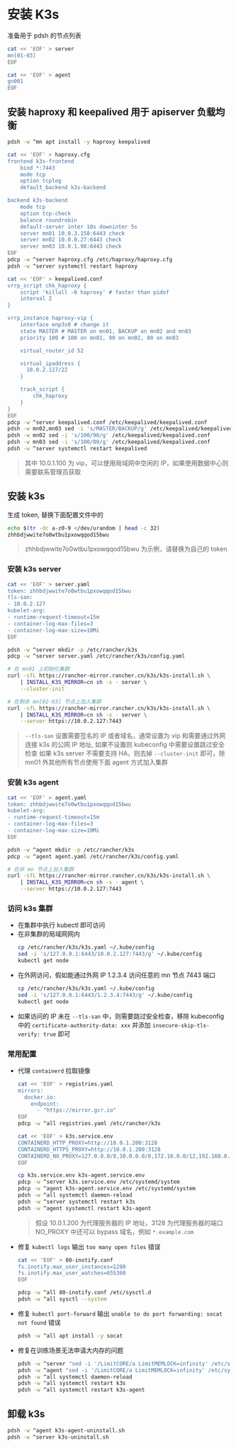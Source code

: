# 安装 K3s

准备用于 pdsh 的节点列表

```sh
cat << 'EOF' > server
mn[01-03]
EOF

cat << 'EOF' > agent
gn001
EOF
```

## 安装 haproxy 和 keepalived 用于 apiserver 负载均衡

```sh
pdsh -w ^mn apt install -y haproxy keepalived

cat << 'EOF' > haproxy.cfg
frontend k3s-frontend
    bind *:7443
    mode tcp
    option tcplog
    default_backend k3s-backend

backend k3s-backend
    mode tcp
    option tcp-check
    balance roundrobin
    default-server inter 10s downinter 5s
    server mn01 10.0.3.158:6443 check
    server mn02 10.0.0.27:6443 check
    server mn03 10.0.1.98:6443 check
EOF
pdcp -w ^server haproxy.cfg /etc/haproxy/haproxy.cfg
pdsh -w ^server systemctl restart haproxy

cat << 'EOF' > keepalived.conf
vrrp_script chk_haproxy {
    script 'killall -0 haproxy' # faster than pidof
    interval 2
}

vrrp_instance haproxy-vip {
    interface enp3s0 # change it
    state MASTER # MASTER on mn01, BACKUP on mn02 and mn03
    priority 100 # 100 on mn01, 90 on mn02, 80 on mn03

    virtual_router_id 52

    virtual_ipaddress {
      10.0.2.127/22
    }

    track_script {
        chk_haproxy
    }
}
EOF
pdcp -w ^server keepalived.conf /etc/keepalived/keepalived.conf
pdsh -w mn02,mn03 sed -i 's/MASTER/BACKUP/g' /etc/keepalived/keepalived.conf
pdsh -w mn02 sed -i 's/100/90/g' /etc/keepalived/keepalived.conf
pdsh -w mn03 sed -i 's/100/80/g' /etc/keepalived/keepalived.conf
pdsh -w ^server systemctl restart keepalived
```

> 其中 10.0.1.100 为 vip，可以使用局域网中空闲的 IP，如果使用数据中心则需要联系管理员获取

## 安装 k3s

生成 token, 替换下面配置文件中的 <token>

```sh
echo $(tr -dc a-z0-9 </dev/urandom | head -c 32)
zhhbdjwwite7o0wtbu1pxowqqod15bwu
```

> zhhbdjwwite7o0wtbu1pxowqqod15bwu 为示例，请替换为自己的 token

### 安装 k3s server

```sh
cat << 'EOF' > server.yaml
token: zhhbdjwwite7o0wtbu1pxowqqod15bwu
tls-san:
- 10.0.2.127
kubelet-arg:
- runtime-request-timeout=15m
- container-log-max-files=3
- container-log-max-size=10Mi
EOF

pdsh -w ^server mkdir -p /etc/rancher/k3s
pdcp -w ^server server.yaml /etc/rancher/k3s/config.yaml
```

```sh
# 在 mn01 上初始化集群
curl -sfL https://rancher-mirror.rancher.cn/k3s/k3s-install.sh \
	| INSTALL_K3S_MIRROR=cn sh -s - server \
    --cluster-init

# 在剩余 mn[02-03] 节点上加入集群
curl -sfL https://rancher-mirror.rancher.cn/k3s/k3s-install.sh \
	| INSTALL_K3S_MIRROR=cn sh -s - server \
	--server https://10.0.2.127:7443
```

> `--tls-san` 设置需要签名的 IP 或者域名，通常设置为 vip 和需要通过外网连接 k3s 的公网 IP 地址, 如果不设置则 kubeconfig 中需要设置跳过安全检查
> 如果 k3s server 不需要支持 HA，则去掉 `--cluster-init` 即可，除 mn01 外其他所有节点使用下面 agent 方式加入集群

### 安装 k3s agent

```sh
cat << 'EOF' > agent.yaml
token: zhhbdjwwite7o0wtbu1pxowqqod15bwu
kubelet-arg:
- runtime-request-timeout=15m
- container-log-max-files=3
- container-log-max-size=10Mi
EOF

pdsh -w ^agent mkdir -p /etc/rancher/k3s
pdcp -w ^agent agent.yaml /etc/rancher/k3s/config.yaml
```

```sh
# 在非 mn 节点上加入集群
curl -sfL https://rancher-mirror.rancher.cn/k3s/k3s-install.sh \
	| INSTALL_K3S_MIRROR=cn sh -s - agent \
	--server https://10.0.2.127:7443
```

### 访问 k3s 集群

- 在集群中执行 kubectl 即可访问
- 在非集群的局域网网内
  ```sh
  cp /etc/rancher/k3s/k3s.yaml ~/.kube/config
  sed -i 's/127.0.0.1:6443/10.0.2.127:7443/g' ~/.kube/config
  kubectl get node
  ```
- 在外网访问，假如能通过外网 IP 1.2.3.4 访问任意的 mn 节点 7443 端口
  ```sh
  cp /etc/rancher/k3s/k3s.yaml ~/.kube/config
  sed -i 's/127.0.0.1:6443/1.2.3.4:7443/g' ~/.kube/config
  kubectl get node
  ```
- 如果访问的 IP 未在 `--tls-san` 中，则需要跳过安全检查，移除 kubeconfig 中的 `certificate-authority-data: xxx` 并添加 `insecure-skip-tls-verify: true` 即可

### 常用配置

- 代理 `containerd` 拉取镜像

  ```sh
  cat << 'EOF' > registries.yaml
  mirrors:
    docker.io:
      endpoint:
        - "https://mirror.gcr.io"
  EOF
  pdcp -w ^all registries.yaml /etc/rancher/k3s

  cat << 'EOF' > k3s.service.env
  CONTAINERD_HTTP_PROXY=http://10.0.1.200:3128
  CONTAINERD_HTTPS_PROXY=http://10.0.1.200:3128
  CONTAINERD_NO_PROXY=127.0.0.0/8,10.0.0.0/8,172.16.0.0/12,192.168.0.0/16
  EOF

  cp k3s.service.env k3s-agent.service.env
  pdcp -w ^server k3s.service.env /etc/systemd/system
  pdcp -w ^agent k3s-agent.service.env /etc/systemd/system
  pdsh -w ^all systemctl daemon-reload
  pdsh -w ^server systemctl restart k3s
  pdsh -w ^agent systemctl restart k3s-agent
  ```

  > 假设 10.0.1.200 为代理服务器的 IP 地址，3128 为代理服务器的端口
  > NO_PROXY 中还可以 bypass 域名，例如 `*.example.com`

- 修复 `kubectl logs` 输出 `too many open files` 错误

  ```sh
  cat << 'EOF' > 80-inotify.conf
  fs.inotify.max_user_instances=1280
  fs.inotify.max_user_watches=655360
  EOF

  pdcp -w ^all 80-inotify.conf /etc/sysctl.d
  pdsh -w ^all sysctl --system
  ```

- 修复 `kubectl port-forward` 输出 `unable to do port forwarding: socat not found` 错误

  ```sh
  pdsh -w ^all apt install -y socat
  ```

- 修复在训练场景无法申请大内存的问题

  ```sh
  pdsh -w ^server "sed -i '/LimitCORE/a LimitMEMLOCK=infinity' /etc/systemd/system/k3s.service"
  pdsh -w ^agent "sed -i '/LimitCORE/a LimitMEMLOCK=infinity' /etc/systemd/system/k3s-agent.service"
  pdsh -w ^all systemctl daemon-reload
  pdsh -w ^all systemctl restart k3s
  pdsh -w ^all systemctl restart k3s-agent
  ```

## 卸载 k3s

```sh
pdsh -w ^agent k3s-agent-uninstall.sh
pdsh -w ^server k3s-uninstall.sh
```

